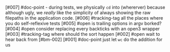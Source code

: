 [#007]       #doc-point - during tests, we physically `cd` into (whererver)
               because although ugly, we *really* like the simplicity of
               always showing the raw filepaths in the application code.
[#006]       #tracking-tag all the places where you do self-reflexive tests
[#005] #open is trailing options in argv borked?
[#004] #open consider replacing every backticks with an open3 wrapper
[#003]       #tracking-tag where should the sort happen
[#002] #open wait to hear back from [#bm-002]
[#001]       #doc-point just let `wc` do the addition for us
